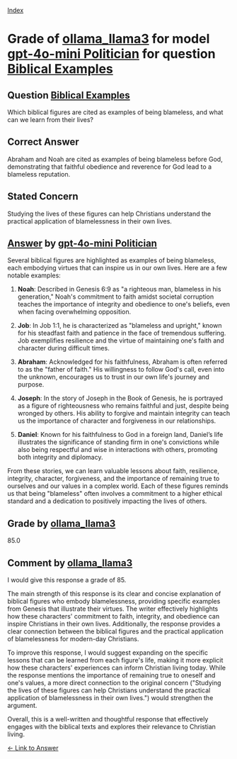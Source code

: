 
[Index](../../../../index.md)
# Grade of [ollama_llama3](../../../grading_models/ollama_llama3.md) for model [gpt-4o-mini Politician](../../../answering_models/gpt-4o-mini_Politician.md) for question [Biblical Examples](../../../questions/Biblical_Examples.md)

## Question [Biblical Examples](../../../questions/Biblical_Examples.md)
Which biblical figures are cited as examples of being blameless, and what can we learn from their lives?

## Correct Answer
Abraham and Noah are cited as examples of being blameless before God, demonstrating that faithful obedience and reverence for God lead to a blameless reputation.

## Stated Concern
Studying the lives of these figures can help Christians understand the practical application of blamelessness in their own lives.

## [Answer](../Biblical_Examples.md) by [gpt-4o-mini Politician](../../../answering_models/gpt-4o-mini_Politician.md)
Several biblical figures are highlighted as examples of being blameless, each embodying virtues that can inspire us in our own lives. Here are a few notable examples:

1. **Noah**: Described in Genesis 6:9 as "a righteous man, blameless in his generation," Noah's commitment to faith amidst societal corruption teaches the importance of integrity and obedience to one's beliefs, even when facing overwhelming opposition.

2. **Job**: In Job 1:1, he is characterized as "blameless and upright," known for his steadfast faith and patience in the face of tremendous suffering. Job exemplifies resilience and the virtue of maintaining one's faith and character during difficult times.

3. **Abraham**: Acknowledged for his faithfulness, Abraham is often referred to as the "father of faith." His willingness to follow God's call, even into the unknown, encourages us to trust in our own life's journey and purpose.

4. **Joseph**: In the story of Joseph in the Book of Genesis, he is portrayed as a figure of righteousness who remains faithful and just, despite being wronged by others. His ability to forgive and maintain integrity can teach us the importance of character and forgiveness in our relationships.

5. **Daniel**: Known for his faithfulness to God in a foreign land, Daniel’s life illustrates the significance of standing firm in one's convictions while also being respectful and wise in interactions with others, promoting both integrity and diplomacy.

From these stories, we can learn valuable lessons about faith, resilience, integrity, character, forgiveness, and the importance of remaining true to ourselves and our values in a complex world. Each of these figures reminds us that being "blameless" often involves a commitment to a higher ethical standard and a dedication to positively impacting the lives of others.

## Grade by [ollama_llama3](../../../grading_models/ollama_llama3.md)
85.0

## Comment by [ollama_llama3](../../../grading_models/ollama_llama3.md)
I would give this response a grade of 85.

The main strength of this response is its clear and concise explanation of biblical figures who embody blamelessness, providing specific examples from Genesis that illustrate their virtues. The writer effectively highlights how these characters' commitment to faith, integrity, and obedience can inspire Christians in their own lives. Additionally, the response provides a clear connection between the biblical figures and the practical application of blamelessness for modern-day Christians.

To improve this response, I would suggest expanding on the specific lessons that can be learned from each figure's life, making it more explicit how these characters' experiences can inform Christian living today. While the response mentions the importance of remaining true to oneself and one's values, a more direct connection to the original concern ("Studying the lives of these figures can help Christians understand the practical application of blamelessness in their own lives.") would strengthen the argument.

Overall, this is a well-written and thoughtful response that effectively engages with the biblical texts and explores their relevance to Christian living.

[&lt;- Link to Answer](../Biblical_Examples.md)
